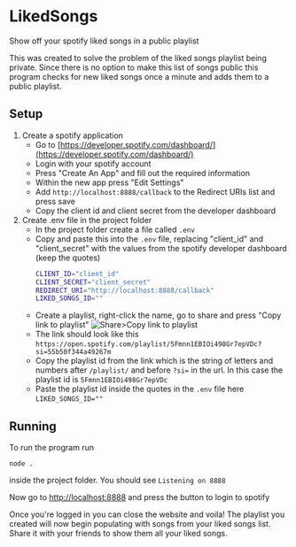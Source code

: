 # LikedSongs

Show off your spotify liked songs in a public playlist

This was created to solve the problem of the liked songs playlist being private. Since there is no option to make this list of songs public this program checks for new liked songs once a minute and adds them to a public playlist.

## Setup

1. Create a spotify application
   - Go to [https://developer.spotify.com/dashboard/](https://developer.spotify.com/dashboard/)
   - Login with your spotify account
   - Press "Create An App" and fill out the required information
   - Within the new app press "Edit Settings"
   - Add `http://localhost:8888/callback` to the Redirect URIs list and press save
   - Copy the client id and client secret from the developer dashboard
2. Create .env file in the project folder
   - In the project folder create a file called `.env`
   - Copy and paste this into the `.env` file, replacing "client_id" and "client_secret" with the values from the spotify developer dashboard (keep the quotes)
      ```bash
      CLIENT_ID="client_id"
      CLIENT_SECRET="client_secret"
      REDIRECT_URI="http://localhost:8888/callback"
      LIKED_SONGS_ID=""
      ```
   - Create a playlist, right-click the name, go to share and press "Copy link to playlist"
      ![Share>Copy link to playlist](https://chr1s.dev/sharex/files/egxslqK.png)
   - The link should look like this `https://open.spotify.com/playlist/5Fmnn1EBIOi498Gr7epVDc?si=55b50f344a49267m`
   - Copy the playlist id from the link which is the string of letters and numbers after `/playlist/` and before `?si=` in the url. In this case the playlist id is `5Fmnn1EBIOi498Gr7epVDc`
   - Paste the playlist id inside the quotes in the `.env` file here `LIKED_SONGS_ID=""`

## Running

To run the program run 
```
node .
```
inside the project folder. You should see `Listening on 8888`

Now go to [http://localhost:8888](http://localhost:8888)
and press the button to login to spotify

Once you're logged in you can close the website and voila! The playlist you created will now begin populating with songs from your liked songs list. Share it with your friends to show them all your liked songs.